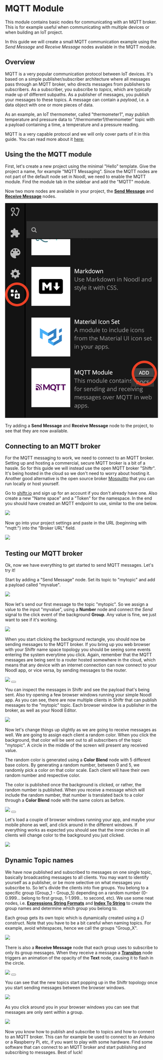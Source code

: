 # MQTT Module

This module contains basic nodes for communicating with an MQTT broker. This is for example useful when communicating with multiple devices or when building an IoT project.

In this guide we will create a small MQTT communication example using the _Send Message_ and _Receive Message_ nodes available in the MQTT module.

## Overview

MQTT is a very popular communication protocol between IoT devices. It's based on a simple publisher/subscriber architecture where all messages pass through an MQTT broker, who directs messages from publishers to subscribers. As a subscriber, you subscribe to _topics_, which are typically made up of different subpaths. As a publisher of messages, you publish your messages to these topics. A message can contain a _payload_, i.e. a data object with one or more pieces of data.

As an example, an IoT thermometer, called "thermometer1", may publish temperature and pressure data to "/thermometer1/thermometer" topic with a payload containing a time, a temperature and a pressure reading.

MQTT is a very capable protocol and we will only cover parts of it in this guide. You can read more about it [here](https://en.wikipedia.org/wiki/MQTT);

## Using the the MQTT module

First, let's create a new project using the minimal "Hello" template. Give the project a name, for example "MQTT Messaging".
Since the MQTT nodes are not part of the default node set in Noodl, we need to enable the MQTT module. Find the module tab in the sidebar and add the "MQTT" module.

Now two more nodes are available in your project, the [**Send Message**](modules/mqtt/send-message.md) and [**Receive Message**](modules/mqtt/receive-message.md) nodes.

<div class="ndl-images">
    <img src="/modules/mqtt/mqtt-guide-img/mqtt-guide1.png" class="ndl-image medium"></img>  
</div>

Try adding a **Send Message** and **Receive Message** node to the project, to see that they are now available.

## Connecting to an MQTT broker

For the MQTT messaging to work, we need to connect to an MQTT broker. Setting up and hosting a commercial, secure MQTT broker is a bit of a hassle. So for this guide we will instead use the open MQTT broker "Shiftr". It's being hosted in the cloud so we don't need to worry about hosting it. Another good alternative is the open source broker [Mosquitto](https://mosquitto.org/) that you can run locally or host yourself.

Go to [shiftr.io](http://shiftr.io) and sign up for an account if you don't already have one. Also create a new "Name space" and a "Token" for the namespace. In the end you should have created an MQTT endpoint to use, similar to the one below.

<div class="ndl-images">
    <img src="/modules/mqtt/mqtt-guide-img/mqtt-guide2.png" class="ndl-image medium"></img>  
</div>

Now go into your project settings and paste in the URL (beginning with "mqtt:") into the "Broker URL" field.

<div class="ndl-images">
    <img src="/modules/mqtt/mqtt-guide-img/mqtt-guide3.png" class="ndl-image medium"></img>  
</div>

## Testing our MQTT broker

Ok, now we have everything to get started to send MQTT messages. Let's try it!

Start by adding a "Send Message" node. Set its topic to "mytopic" and add a payload called "myvalue".

<div class="ndl-images">
    <img src="/modules/mqtt/mqtt-guide-img/mqtt-guide4.png" class="ndl-image medium"></img>  
</div>

Now let's send our first message to the topic "mytopic". So we assign a value to the input "myvalue", using a **Number** node and connect the _Send_ signal to the click event of the background **Group**. Any value is fine, we just want to see if it's working.

<div class="ndl-images">
    <img src="/modules/mqtt/mqtt-guide-img/mqtt-guide5.png" class="ndl-image medium"></img> 
</div>

When you start clicking the background rectangle, you should now be sending messages to the MQTT broker. If you bring up you web browser with your Shiftr name space topology you should be seeing some events entering the system everytime you click. Again, remember that the MQTT messages are being sent to a router hosted somewhere in the cloud, which means that any device with an internet connection can now connect to your Noodl app, or vice versa, by sending messages to the router.

<div class="ndl-images">
    <img src="/modules/mqtt/mqtt-guide-img/mqtt-guide6.gif" class="ndl-image medium"></img>
    <button class="ndl-copy-nodes-button" onClick='copyJsonToClipboard({"nodes":[{"id":"3b093066-8241-2d44-8430-07b7e37b6977","type":"Group","x":177,"y":141.5,"parameters":{"backgroundColor":"#FFFFFF"},"ports":[],"children":[{"id":"ada2b412-3417-a23c-b4c2-86a5dfa1d480","type":"Text","x":197,"y":223.5,"parameters":{"sizeMode":"contentSize","alignX":"center","alignY":"center","text":"Hello","color":"#171717","fontFamily":"Arial","position":"absolute","fontSize":{"value":30,"unit":"px"}},"ports":[],"children":[]}]},{"id":"f95cf4c6-2ad9-c84b-882d-865d015193c0","type":"Send Message","x":-30.5,"y":139,"parameters":{"topic":"mytopic","payload":"myvalue"},"ports":[],"children":[]},{"id":"fb4aa28a-06fc-6b1b-128c-78cb989e1455","type":"Number","x":191.5,"y":298,"parameters":{"value":25},"ports":[],"children":[]}],"connections":[{"fromId":"3b093066-8241-2d44-8430-07b7e37b6977","fromProperty":"onClick","toId":"f95cf4c6-2ad9-c84b-882d-865d015193c0","toProperty":"Send"},{"fromId":"fb4aa28a-06fc-6b1b-128c-78cb989e1455","fromProperty":"savedValue","toId":"f95cf4c6-2ad9-c84b-882d-865d015193c0","toProperty":"payload-myvalue"}]})'></button>
</div>

You can inspect the messages in Shiftr and see the payload that's being sent. Also try opening a few browser windows running your simple Noodl app. As you can see, there are now multiple clients in Shiftr that can publish messages to the "mytopic" topic. Each browser window is a publisher in the broker, as well as your Noodl Editor.

<div class="ndl-images">
    <img src="/modules/mqtt/mqtt-guide-img/mqtt-guide7.png" class="ndl-image medium"></img>  
</div>

Now let's change things up slightly as we are going to receive messages as well. We are going to assign each client a random color. When you click the background, that color will be sent out to all subscribers of the topic "mytopic". A circle in the middle of the screen will present any received value.

The random color is generated using a **Color Blend** node with 5 different base colors. By generating a random number, between 0 and 5, we randomly pick a color on that color scale. Each client will have their own random number and respective color.

The color is published once the background is clicked, or rather, the random number is published. When you receive a message which will include the random number, that number is translated back to a color through a **Color Blend** node with the same colors as before.

<div class="ndl-images">
    <img src="/modules/mqtt/mqtt-guide-img/mqtt-guide8.png" class="ndl-image medium"></img>
    <button class="ndl-copy-nodes-button" onClick='copyJsonToClipboard({"nodes":[{"id":"6643149e-ba94-b26f-bc40-80b79bfc01cf","type":"Group","x":177,"y":141.5,"parameters":{"backgroundColor":"#FFFFFF"},"ports":[],"children":[{"id":"daadd5d9-073e-c3e7-0d4d-f5ec6ddcf190","type":"Circle","x":197,"y":243.5,"parameters":{"size":200,"position":"absolute","alignY":"center","alignX":"center","strokeEnabled":true,"strokeWidth":5,"strokeColor":"#FFFFFF"},"ports":[],"children":[]}]},{"id":"6c0a2207-03bd-835f-83a3-834b5a9548eb","type":"Send Message","x":-39.46794686634766,"y":12.167608604511884,"parameters":{"topic":"mytopic","payload":"myvalue"},"ports":[],"children":[]},{"id":"00f5506c-2a41-7c97-d1ec-4c1f17f83542","type":"Expression","x":334.05517426052154,"y":-157.0598440470801,"parameters":{"expression":"random()*5"},"ports":[],"children":[]},{"id":"00f617a2-baf5-5e99-e1ac-714af2f765cf","type":"Receive Message","x":366.07566421792484,"y":486.0503305263981,"parameters":{"topic":"mytopic","payload":"myvalue"},"ports":[],"children":[]},{"id":"9888cd86-341e-cc47-62d0-aa18095daa2a","type":"Color Blend","x":399.4325313988179,"y":17.225848316195083,"parameters":{"color 0":"#000000","color 1":"#A7A04A","color 2":"#E8423A","color 3":"#C6C6C6","color 4":"#006394"},"ports":[],"children":[]},{"id":"f82c3bf5-127e-6eba-20f1-397c8fd0b114","type":"Color Blend","x":387.8845576559488,"y":321.32249021174806,"parameters":{"color 0":"#000000","color 1":"#A7A04A","color 2":"#E8423A","color 3":"#C6C6C6","color 4":"#006394"},"ports":[],"children":[]}],"connections":[{"fromId":"6643149e-ba94-b26f-bc40-80b79bfc01cf","fromProperty":"onClick","toId":"6c0a2207-03bd-835f-83a3-834b5a9548eb","toProperty":"Send"},{"fromId":"00f5506c-2a41-7c97-d1ec-4c1f17f83542","fromProperty":"result","toId":"6c0a2207-03bd-835f-83a3-834b5a9548eb","toProperty":"payload-myvalue"},{"fromId":"00f5506c-2a41-7c97-d1ec-4c1f17f83542","fromProperty":"result","toId":"9888cd86-341e-cc47-62d0-aa18095daa2a","toProperty":"blendValue"},{"fromId":"9888cd86-341e-cc47-62d0-aa18095daa2a","fromProperty":"result","toId":"6643149e-ba94-b26f-bc40-80b79bfc01cf","toProperty":"backgroundColor"},{"fromId":"00f617a2-baf5-5e99-e1ac-714af2f765cf","fromProperty":"payload-myvalue","toId":"f82c3bf5-127e-6eba-20f1-397c8fd0b114","toProperty":"blendValue"},{"fromId":"f82c3bf5-127e-6eba-20f1-397c8fd0b114","fromProperty":"result","toId":"daadd5d9-073e-c3e7-0d4d-f5ec6ddcf190","toProperty":"fillColor"}]})'></button>
</div>

Let's load a couple of browser windows running your app, and maybe your mobile phone as well, and click around in the different windows. If everything works as expected you should see that the inner circles in all clients will change color to the background you just clicked.

<div class="ndl-images">
    <img src="/modules/mqtt/mqtt-guide-img/mqtt-guide9.gif" class="ndl-image medium"></img>  
</div>

## Dynamic Topic names

We have now published and subscribed to messages on one single topic, basically broadcasting messages to all clients. You may want to identify yourself as a publisher, or be more selective on what messages you subscribe to. So let's divide the clients into five groups. You belong to a specific group (Group_1 - Group_5) depending on a random number (0-0.999... belong to first group, 1-1.999... to second, etc). We use some neat nodes, i.e. [**Expressions**](nodes/standard/expression.md),[**String Formats**](nodes/standard/string-format.md) and [**Index To String**](nodes/standard/index-to-string.md) to create the group names and determine which group you belong to.

Each group gets its own topic which is dynamically created using a _{}_ construct. Note that you have to be a bit careful when naming topics. For example, avoid whitespaces, hence we call the groups "Group_X".

<div class="ndl-images">
    <img src="/modules/mqtt/mqtt-guide-img/mqtt-guide10.png" class="ndl-image medium"></img>  
</div>

There is also a **Receive Message** node that each group uses to subscribe to only its group messages. When they receive a message a [**Transiton**](nodes/animation/transition.md) node triggers an animation of the opacity of the **Text** node, causing it to flash in the circle.

 <div class="ndl-images">
    <img src="/modules/mqtt/mqtt-guide-img/mqtt-guide11.png" class="ndl-image large"></img>
    <button class="ndl-copy-nodes-button" onClick='copyJsonToClipboard({"nodes":[{"id":"a961fe46-7861-9cd8-9d32-7eb2cfdccdbc","type":"Group","x":177,"y":141.5,"parameters":{"backgroundColor":"#FFFFFF"},"ports":[],"children":[{"id":"986da408-b8ff-c64c-efd1-2931f14e31e1","type":"Text","x":197,"y":243.5,"parameters":{"sizeMode":"contentSize","alignX":"center","fontSize":{"value":20,"unit":"px"},"fontFamily":"Helvetica","color":"#FFFFFF","marginTop":{"value":10,"unit":"px"}},"ports":[],"children":[]},{"id":"d6edd70a-aab6-bfa4-ff82-00878a4db77f","type":"Circle","x":197,"y":325.5,"parameters":{"size":200,"position":"absolute","alignY":"center","alignX":"center","strokeEnabled":true,"strokeWidth":5,"strokeColor":"#FFFFFF"},"ports":[],"children":[]},{"id":"1d1686ca-4d5f-b37c-6a22-400bffc1e179","type":"Text","label":"Text","x":197,"y":407.5,"parameters":{"position":"absolute","sizeMode":"contentSize","alignX":"center","alignY":"center","text":"","fontFamily":"Helvetica","fontSize":{"value":20,"unit":"px"},"color":"#FFFFFF"},"ports":[],"children":[]}]},{"id":"3b7e73f7-dfe5-28cb-4d7e-9d0afecc48ad","type":"Send Message","x":-99.46151025686125,"y":153.3218874905391,"parameters":{"topic":"mytopic","payload":"myvalue"},"ports":[],"children":[]},{"id":"b540b1ea-05a8-7977-2373-8904630a69e3","type":"Expression","x":258.55835369159354,"y":-85.4680314386139,"parameters":{"expression":"random()*5"},"ports":[],"children":[]},{"id":"0058cac0-940e-9b2a-481d-6cb26d8d2a24","type":"Receive Message","x":588.2558620795669,"y":323.1620374217247,"parameters":{"topic":"mytopic","payload":"myvalue","enabled":true},"ports":[],"children":[]},{"id":"c428146e-5701-dc82-551c-eae4971cd0a1","type":"Color Blend","x":399.4325313988179,"y":17.225848316195083,"parameters":{"color 0":"#000000","color 1":"#A7A04A","color 2":"#E8423A","color 3":"#C6C6C6","color 4":"#006394"},"ports":[],"children":[]},{"id":"4a2bcae5-d62c-0d79-b6e5-cae995fe6e01","type":"Color Blend","x":399.0706330517986,"y":331.88202000987104,"parameters":{"color 0":"#000000","color 1":"#A7A04A","color 2":"#E8423A","color 3":"#C6C6C6","color 4":"#006394"},"ports":[],"children":[]},{"id":"5c4cc0ea-720a-e042-9214-28a4fd4e343a","type":"Receive Message","x":-102.71153493076321,"y":289.6270849236503,"parameters":{"topic":"{mygroup}/message","payload":"text"},"ports":[],"children":[]},{"id":"25a3bbc9-a0a3-3a1f-d0dc-3120127352a5","type":"String Selector","x":-107.85891325999646,"y":-340.16310128056824,"parameters":{"input 0":"Group_1","input 1":"Group_2","input 2":"Group_3","input 3":"Group_4","input 4":"Group_5"},"ports":[],"children":[]},{"id":"b298ebae-1c7a-427d-76ee-5811dd697dd7","type":"Expression","x":387.0563061618897,"y":-256.65160955180494,"parameters":{"expression":"floor(x)"},"ports":[],"children":[]},{"id":"f2ae905b-d3f8-684e-5047-f9e756ba2c83","type":"Send Message","x":-101.5613422950648,"y":-88.57450240625224,"parameters":{"topic":"{mygroup}/message","payload":"text"},"ports":[],"children":[]},{"id":"3bbebb1a-0fa1-d7dd-0b32-5251c7ee7c0a","type":"Transition","x":-99.76801957568031,"y":450.15483129178,"parameters":{"targetValue":0,"overrideCurrentValue.value":1,"duration":2000},"ports":[],"children":[]},{"id":"3a17439c-2747-cad3-69df-cb71063a8c40","type":"String Format","x":-418.01393979063266,"y":-88.14376143188795,"parameters":{"format":"{x} rulez!"},"ports":[],"children":[]}],"connections":[{"fromId":"a961fe46-7861-9cd8-9d32-7eb2cfdccdbc","fromProperty":"onClick","toId":"3b7e73f7-dfe5-28cb-4d7e-9d0afecc48ad","toProperty":"Send"},{"fromId":"b540b1ea-05a8-7977-2373-8904630a69e3","fromProperty":"result","toId":"3b7e73f7-dfe5-28cb-4d7e-9d0afecc48ad","toProperty":"payload-myvalue"},{"fromId":"b540b1ea-05a8-7977-2373-8904630a69e3","fromProperty":"result","toId":"c428146e-5701-dc82-551c-eae4971cd0a1","toProperty":"blendValue"},{"fromId":"c428146e-5701-dc82-551c-eae4971cd0a1","fromProperty":"result","toId":"a961fe46-7861-9cd8-9d32-7eb2cfdccdbc","toProperty":"backgroundColor"},{"fromId":"0058cac0-940e-9b2a-481d-6cb26d8d2a24","fromProperty":"payload-myvalue","toId":"4a2bcae5-d62c-0d79-b6e5-cae995fe6e01","toProperty":"blendValue"},{"fromId":"4a2bcae5-d62c-0d79-b6e5-cae995fe6e01","fromProperty":"result","toId":"d6edd70a-aab6-bfa4-ff82-00878a4db77f","toProperty":"fillColor"},{"fromId":"5c4cc0ea-720a-e042-9214-28a4fd4e343a","fromProperty":"payload-text","toId":"1d1686ca-4d5f-b37c-6a22-400bffc1e179","toProperty":"text"},{"fromId":"b540b1ea-05a8-7977-2373-8904630a69e3","fromProperty":"result","toId":"b298ebae-1c7a-427d-76ee-5811dd697dd7","toProperty":"x"},{"fromId":"b298ebae-1c7a-427d-76ee-5811dd697dd7","fromProperty":"result","toId":"25a3bbc9-a0a3-3a1f-d0dc-3120127352a5","toProperty":"index"},{"fromId":"25a3bbc9-a0a3-3a1f-d0dc-3120127352a5","fromProperty":"currentValue","toId":"986da408-b8ff-c64c-efd1-2931f14e31e1","toProperty":"text"},{"fromId":"25a3bbc9-a0a3-3a1f-d0dc-3120127352a5","fromProperty":"currentValue","toId":"5c4cc0ea-720a-e042-9214-28a4fd4e343a","toProperty":"topic-mygroup"},{"fromId":"25a3bbc9-a0a3-3a1f-d0dc-3120127352a5","fromProperty":"currentValue","toId":"f2ae905b-d3f8-684e-5047-f9e756ba2c83","toProperty":"topic-mygroup"},{"fromId":"a961fe46-7861-9cd8-9d32-7eb2cfdccdbc","fromProperty":"onClick","toId":"f2ae905b-d3f8-684e-5047-f9e756ba2c83","toProperty":"Send"},{"fromId":"3bbebb1a-0fa1-d7dd-0b32-5251c7ee7c0a","fromProperty":"currentValue","toId":"1d1686ca-4d5f-b37c-6a22-400bffc1e179","toProperty":"opacity"},{"fromId":"5c4cc0ea-720a-e042-9214-28a4fd4e343a","fromProperty":"messageReceived","toId":"3bbebb1a-0fa1-d7dd-0b32-5251c7ee7c0a","toProperty":"overrideCurrentValue.do"},{"fromId":"25a3bbc9-a0a3-3a1f-d0dc-3120127352a5","fromProperty":"currentValue","toId":"3a17439c-2747-cad3-69df-cb71063a8c40","toProperty":"x"},{"fromId":"3a17439c-2747-cad3-69df-cb71063a8c40","fromProperty":"formatted","toId":"f2ae905b-d3f8-684e-5047-f9e756ba2c83","toProperty":"payload-text"}]})'></button>
</div>

You can see that the new topics start popping up in the Shiftr topology once you start sending messages between the browser windows.

<div class="ndl-images">
    <img src="/modules/mqtt/mqtt-guide-img/mqtt-guide12.png" class="ndl-image medium"></img>  
</div>

As you click around you in your browser windows you can see that messages are only sent within a group.

<div class="ndl-images">
    <img src="/modules/mqtt/mqtt-guide-img/mqtt-guide13.gif" class="ndl-image medium"></img>  
</div>

Now you know how to publish and subscribe to topics and how to connect to an MQTT broker. This can for example be used to connect to an Arduino or a Raspberry Pi, etc, if you want to play with some hardware. Find some software that can connect to an MQTT broker and start publishing and subscribing to messages. Best of luck!

